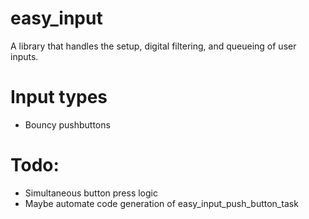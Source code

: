 # easy_input
A library that handles the setup, digital filtering, and queueing of user 
inputs.

# Input types
* Bouncy pushbuttons

# Todo:
* Simultaneous button press logic
* Maybe automate code generation of easy_input_push_button_task
